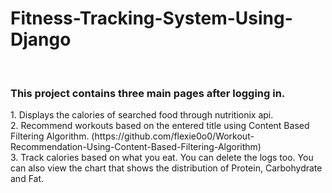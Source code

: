 # Fitness-Tracking-System-Using-Django

<br>
<h3>This project contains three main pages after logging in.</h3>
1. Displays the calories of searched food through nutritionix api.<br>
2. Recommend workouts based on the entered title using Content Based Filtering Algorithm. (https://github.com/flexie0o0/Workout-Recommendation-Using-Content-Based-Filtering-Algorithm) <br>
3. Track calories based on what you eat. You can delete the logs too. You can also view the chart that shows the distribution of Protein, Carbohydrate and Fat. <br>
